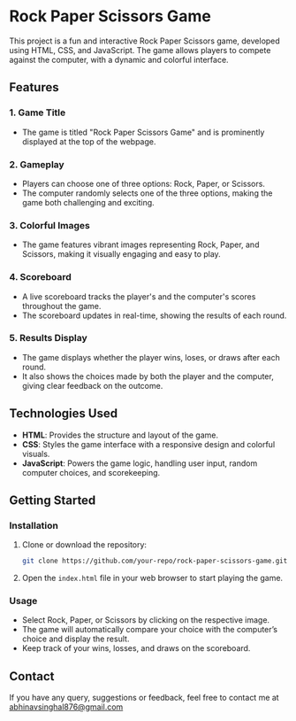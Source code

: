 # **Rock Paper Scissors Game**

This project is a fun and interactive Rock Paper Scissors game, developed using HTML, CSS, and JavaScript. The game allows players to compete against the computer, with a dynamic and colorful interface.


## **Features**

### 1. **Game Title**
   - The game is titled "Rock Paper Scissors Game" and is prominently displayed at the top of the webpage.

### 2. **Gameplay**
   - Players can choose one of three options: Rock, Paper, or Scissors. 
   - The computer randomly selects one of the three options, making the game both challenging and exciting.

### 3. **Colorful Images**
   - The game features vibrant images representing Rock, Paper, and Scissors, making it visually engaging and easy to play.

### 4. **Scoreboard**
   - A live scoreboard tracks the player's and the computer's scores throughout the game.
   - The scoreboard updates in real-time, showing the results of each round.

### 5. **Results Display**
   - The game displays whether the player wins, loses, or draws after each round.
   - It also shows the choices made by both the player and the computer, giving clear feedback on the outcome.


## **Technologies Used**

- **HTML**: Provides the structure and layout of the game.
- **CSS**: Styles the game interface with a responsive design and colorful visuals.
- **JavaScript**: Powers the game logic, handling user input, random computer choices, and scorekeeping.


## **Getting Started**

### **Installation**
1. Clone or download the repository:
   ```bash
   git clone https://github.com/your-repo/rock-paper-scissors-game.git
   ```
2. Open the `index.html` file in your web browser to start playing the game.


### **Usage**
- Select Rock, Paper, or Scissors by clicking on the respective image.
- The game will automatically compare your choice with the computer’s choice and display the result.
- Keep track of your wins, losses, and draws on the scoreboard.


## **Contact**

If you have any query, suggestions or feedback, feel free to contact me at abhinavsinghal876@gmail.com
